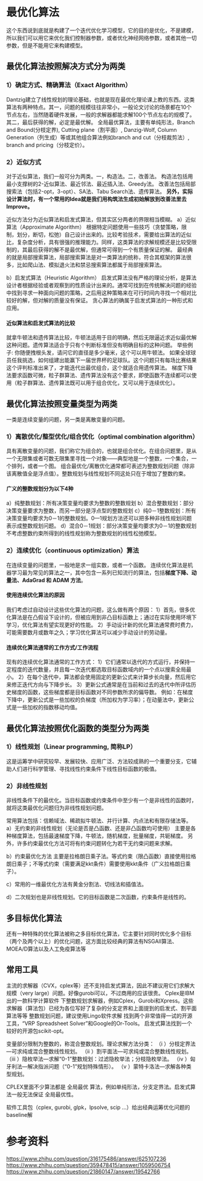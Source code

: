 # 最优化算法
这个东西说到底就是构建了一个迭代优化学习模型，它的目的是优化，不是建模，所以我们可以用它来优化我们控制器参数，或者优化神经网络参数，或者其他一切参数，但是不能用它来构建模型。


## 最优化算法按照解决方式分为两类
### 1）确定方式、精确算法（Exact Algorithm）
Dantzig建立了线性规划的理论基础，也就是现在最优化理论课上教的东西。这类算法有两种特点。其一，问题的规模往往非常小，一般论文讨论的场景都在10个节点左右，当然随着硬件发展，一般的求解器都能求解100个节点左右的规模了。其二，最后获得的解，必定是最优解。
全局最优算法，主要有单纯形法，Branch and Bound(分枝定界), Cutting plane（割平面）, Danzig-Wolf, Column Generation（列生成）等或其他组合算法例如branch and cut（分枝裁剪法）, branch and pricing（分枝定价）。


### 2）近似方式
对于近似算法，我们一般可分为两类。一，构造法。二，改善法。
构造法包括用最小支撑树的2-近似算法、最近邻法、最近插入法、Greedy法。
改善法包括局部搜索法（包括2-opt，3-opt）、SA法、Tabu Search法、遗传算法。
**另外，实际设计算法时，有一个常用的Idea就是我们用构筑法生成初始解放到改善法里去Improve。**

近似方法分为近似算法和启发式算法，但其实区分两者的界限相当模糊。
a）近似算法（Approximate Algorithm）
根据特定问题使用一些技巧（贪婪策略，限制，划分，断切，松弛）自己设计出来的。比较考验技术，需要给出算法的近似比，复杂度分析，具有很强的推理能力。同样，这类算法的求解规模还是比较受限制的，其最后获得的解不是最优解，但通常可得到一个有质量保证的解。
最经典的就是局部搜索算法，局部搜索算法是对一类算法的统称，符合其框架的算法很多，比如爬山法、模拟退火法和禁忌搜索算法都属于局部搜索算法。

b）启发式算法（Heuristic Algorithm）
启发式算法没有严格的理论分析，是算法设计者根据经验或者观察到的性质设计出来的。通常可找到在传统解决问题的经验中找到寻求一种面向问题的策略，之后用这种策略来在可行时间内寻找一个相对比较好的解，但对解的质量没有保证。
贪心算法的确属于启发式算法的一种形式和应用。

#### 近似算法和启发式算法的比较
就拿牛顿法和遗传算法比较，牛顿法适用于目的明确，然后无限逼近求近似最优解这种问题。遗传算法适合于只有个判断标准但没有明确目标的这种问题。
举些例子:
你随便拽根头发，请问它的直径是多少毫米，这个可以用牛顿法。
如果全球球员任我挑选，如何组建出能赢下一届世界杯的足球队。这个问题只有每场比赛结果这个评判标准出来了，才能迭代出最优组合，这个就适合用遗传算法。
梯度下降法要求函数可微，粒子群算法、遗传算法没有这个要求，即使函数不连续都可以使用（粒子群算法、遗传算法既可以用于组合优化，又可以用于连续优化）。



## 最优化算法按照变量类型为两类
一类是连续变量的问题，另一类是离散变量的问题。

### 1）离散优化/整型优化/组合优化（optimal combination algorithm）
具有离散变量的问题，我们称它为组合的，也就是组合优化。在组合问题里，是从一个无限集或者可数无限集里寻找一个对象——典型地是一个整数，一个集合，一个排列，或者一个图。
组合最优化/离散优化通常都可表述为整数规划问题（除非该离散值全是浮点值）。整数规划与线性规划不同这处只在于增加了整数约束。

#### 广义的整数规划分为以下4种
a）纯整数规划：所有决策变量均要求为整数的整数规划
b）混合整数规划：部分决策变量要求为整数，而另一部分是浮点型的整数规划
c）纯0－1整数规划：所有决策变量均要求为0－1的整数规划。0—1规划方法还可以把多种非线性规划问题表示成整数规划问题。
d）混合0－1规划：部分决策变量均要求为0－1的整数规划
不考虑整数约束所得到的线性规划称为整数规划的线性松弛模型。

### 2）连续优化（continuous optimization）算法
在连续变量的问题里，一般地是求一组实数，或者一个函数。
连续优化算法是机器学习最为常见的算法之一，其中包含一系列已知流行的算法，包括**梯度下降、动量法、AdaGrad 和 ADAM 方法**。

#### 使用连续优化算法的原因
我们考虑过自动设计这些优化算法的问题，这么做有两个原因：
1）首先，很多优化算法是在凸假设下设计的，但被应用到非凸目标函数上；通过在实际使用环境下学习，优化算法有望实现更好的性能。
2）手动设计新的优化算法通常费时费力，可能需要数月或数年之久；学习优化算法可以减少手动设计的劳动量。

#### 连续优化算法通常的工作方式/工作流程
现有的连续优化算法通常的工作方式：
1）它们通常以迭代的方式运行，并保持一定程度的迭代数量，并且每一次迭代都选取目标函数域内的一个点以搜索全局最小。
2）在每个迭代中，算法都会使用固定的更新公式来计算步长向量，然后用它来修正迭代方向与下降步长。
3）更新公式通常是在当前和过去的迭代中所评估历史梯度的函数，这些梯度都是目标函数对不同参数所求的偏导数。
例如：在梯度下降中，更新公式是一些加权的负梯度（所加权为学习率）；在动量法中，更新公式是一些加权的指数移动均值。

## 最优化算法按照优化函数的类型分为两类
### 1）线性规划（Linear programming, 简称LP）
这是运筹学中研究较早、发展较快、应用广泛、方法较成熟的一个重要分支，它辅助人们进行科学管理、寻找线性约束条件下线性目标函数的极值。

### 2）非线性规划
非线性条件下的最优化。当目标函数或约束条件中至少有一个是非线性的函数时，就将这类最优化问题归为非线性规划问题。

常用算法包括：信赖域法、稀疏拟牛顿法、并行计算、内点法和有限存储法等。
a）无约束的非线性规划（无论是否是凸函数、还是非凸函数均可使用）
主要是各种梯度算法，包括最速梯度下降，牛顿法，随机梯度，批量梯度，共轭梯度。
另外，许多约束最优化方法可将有约束问题转化为若干无约束问题来求解。

b）约束最优化方法
主要是拉格朗日乘子法。等式约束（限凸函数）直接使用拉格朗日乘子；不等式约束（需要满足kkt条件）需要使用kkt条件（广义拉格朗日乘子）。

c）常用的一维最优化方法有黄金分割法、切线法和插值法。

d）二次规划也是非线性规划。它的目标函数是二次函数，约束条件是线性的。

## 多目标优化算法
还有一种特殊的优化算法被称之多目标优化算法，它主要针对同时优化多个目标（两个及两个以上）的优化问题，这方面比较经典的算法有NSGAII算法、MOEA/D算法以及人工免疫算法等


## 常用工具
主流的求解器（CVX，cplex等）还不支持启发式算法，因此不建议用它们求解大规模（very large）问题。好像gurobi可以，不过商用的应该很贵。
Cplex是IBM出的一款科学计算软件
下整数规划求解器，例如Cplex，Gurobi和Xpress。这些求解器（算法包）已经为各位写好了复杂的分支定界和上面提到的启发式、割平面算法等等
整数规划问题，建议使用Lingo软件求解
找到两个非常值得一试的开源工具，“VRP Spreadsheet Solver”和Google的Or-Tools。
启发式算法找到一个较好的开源包scikit-opt。


变量部分限制为整数的，称混合整数规划。理论求解方法分类：
（i ）分枝定界法—可求纯或混合整数线性规划。
（ii ）割平面法—可求纯或混合整数线性规划。
（iii ）隐枚举法—求解“0-1”整数规划：过滤隐枚举法；分枝隐枚举法。
（iv ）匈牙利法—解决指派问题（“0-1”规划特殊情形）。
（v ）蒙特卡洛法—求解各种类型规划。


CPLEX里面不少算法都是 全局最优 算法，例如单纯形法，分支定界法。启发式算法一般无法保证 全局最优性。

软件工具包（cplex, gurobi, glpk，lpsolve, scip ...）给出经典运筹优化问题的baseline解

# 参考资料
https://www.zhihu.com/question/316175486/answer/625107236
https://www.zhihu.com/question/359478415/answer/1059506754
https://www.zhihu.com/question/21860147/answer/19542766
